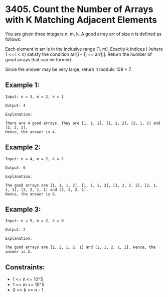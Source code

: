 # 3405. Count the Number of Arrays with K Matching Adjacent Elements

You are given three integers n, m, k. A good array arr of size n is defined as follows:

Each element in arr is in the inclusive range [1, m].
Exactly k indices i (where 1 <= i < n) satisfy the condition arr[i - 1] == arr[i].
Return the number of good arrays that can be formed.

Since the answer may be very large, return it modulo 109 + 7.

## Example 1:

```
Input: n = 3, m = 2, k = 1

Output: 4

Explanation:

There are 4 good arrays. They are [1, 1, 2], [1, 2, 2], [2, 1, 1] and [2, 2, 1].
Hence, the answer is 4.
```

## Example 2:

```
Input: n = 4, m = 2, k = 2

Output: 6

Explanation:

The good arrays are [1, 1, 1, 2], [1, 1, 2, 2], [1, 2, 2, 2], [2, 1, 1, 1], [2, 2, 1, 1] and [2, 2, 2, 1].
Hence, the answer is 6.
```

## Example 3:

```
Input: n = 5, m = 2, k = 0

Output: 2

Explanation:

The good arrays are [1, 2, 1, 2, 1] and [2, 1, 2, 1, 2]. Hence, the answer is 2.
```

## Constraints:

- 1 <= n <= 10^5
- 1 <= m <= 10^5
- 0 <= k <= n - 1
